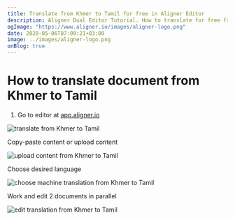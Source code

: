```yaml
---
title: Translate from Khmer to Tamil for free in Aligner Editor
description: Aligner Dual Editor Tutorial. How to translate for free from Khmer to Tamil. Aligner is multilingual document management platform. 
ogImage: "https://www.aligner.io/images/aligner-logo.png"
date: 2020-05-06T07:09:21+03:00
image: ../images/aligner-logo.png
onBlog: true
---
```


# How to translate document from Khmer to Tamil

1. Go to editor at [app.aligner.io](https://app.aligner.io "Aligner App web page")

![translate from Khmer to Tamil](../aligner-blank-editor.png "translate from Khmer to Tamil")

Copy-paste content or upload content

![upload content from Khmer to Tamil](../aligner-uploaded-document.png "upload content from Khmer to Tamil")

Choose desired language

![choose machine translation from Khmer to Tamil](../aligner-language-dropdown.png "choose machine translation from Khmer to Tamil")

Work and edit 2 documents in parallel

![edit translation from Khmer to Tamil](../aligner-double-sitded-editor.png "edit translation from Khmer to Tamil")

